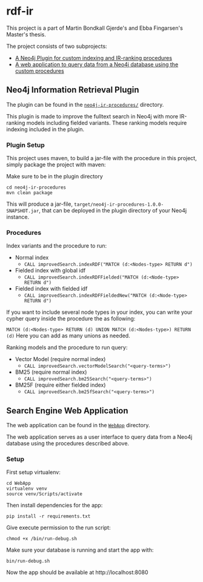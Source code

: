 # rdf-ir
This project is a part of Martin Bondkall Gjerde's and Ebba Fingarsen's Master's thesis. 

The project consists of two subprojects:

 - [A Neo4j Plugin for custom indexing and IR-ranking procedures](#neo4j-information-retrieval-plugin)
 - [A web application to query data from a Neo4j database using the custom procedures](#search-engine-web-application)

## Neo4j Information Retrieval Plugin
The plugin can be found in the [`neo4j-ir-procedures/`](https://github.com/martinbg1/rdf-ir/tree/master/neo4j-ir-procedures) directory.

This plugin is made to improve the fulltext search in Neo4j with more IR-ranking models including fielded variants. These ranking models require indexing included in the plugin.

### Plugin Setup
This project uses maven, to build a jar-file with the procedure in this project, simply package the project with maven:

Make sure to be in the plugin directory 

```
cd neo4j-ir-procedures
mvn clean package
```

This will produce a jar-file, `target/neo4j-ir-procedures-1.0.0-SNAPSHOT.jar`, that can be deployed in the plugin directory of your Neo4j instance.

### Procedures

Index variants and the procedure to run:

- Normal index 
    - `CALL improvedSearch.indexRDF("MATCH (d:<Nodes-type> RETURN d")`
- Fielded index with global idf 
    - `CALL improvedSearch.indexRDFFielded("MATCH (d:<Node-type> RETURN d")`
- Fielded index with fielded idf 
    - `CALL improvedSearch.indexRDFFieldedNew("MATCH (d:<Node-type> RETURN d")`

If you want to include several node types in your index, you can write your cypher query inside the procedure the as following:

`MATCH (d:<Nodes-type> RETURN (d) UNION MATCH (d:<Nodes-type>) RETURN (d)` Here you can add as many unions as needed.

Ranking models and the procedure to run query:

- Vector Model (require normal index)
    - `CALL improvedSearch.vectorModelSearch("<query-terms>")`
- BM25 (require normal index)
    - `CALL improvedSearch.bm25Search("<query-terms>")`
- BM25F (require either fielded index)
    - `CALL improvedSearch.bm25fSearch("<query-terms>")`


## Search Engine Web Application
The web application can be found in the [`WebApp`](https://github.com/martinbg1/rdf-ir/tree/master/WebApp) directory.

The web application serves as a user interface to query data from a Neo4j database using the procedures described above.

### Setup
First setup virtualenv:
```
cd WebApp
virtualenv venv
source venv/Scripts/activate
```

Then install dependencies for the app:
```
pip install -r requirements.txt
```

Give execute permission to the run script:
```
chmod +x /bin/run-debug.sh
```

Make sure your database is running and start the app with:
```
bin/run-debug.sh
```

Now the app should be available at http://localhost:8080
